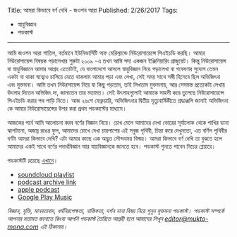 Title: আমরা কিভাবে বর্ণ দেখি - জওশন আরা
Published: 2/26/2017
Tags:
  - স্নায়ুবিজ্ঞান
  - পডকাস্ট
---

আমি জওশন আরা শাতিল, বর্তমানে ইউনিভার্সিটি অফ মেরিল্যান্ডে নিউরোসায়েন্সে পিএইচডি করছি। আমার নিউরোসায়েন্স বিষয়ক পড়ালেখার শুরুটা ২০০৯ -এ তখন আমি সদ্য একজন ইঞ্জিনিয়ারিং গ্রাজুয়েট। কিন্তু নিউরোসায়েন্স বা স্নায়ুবিজ্ঞানে আমার আগ্রহ এতোটাই, যে বাংলাদেশে আসলে স্নায়ুবিজ্ঞান নিয়ে পড়ালেখা বা গবেষণার সুযোগ তেমন একটা না থাকা স্বত্ব্যেও চালিয়ে যেতে থাকলাম আমার পড়া এবং লেখা, সেই সময় সাথে সঙ্গী হিসেবে ছিল অভিজিৎদা এবং মুক্তমনা। আমি তখন নিউরসায়েন্স নিয়ে যা কিছু পড়তাম, তাই লিখতাম মুক্তমনায়, আর সেসমস্ত প্রত্যেকটা লেখায় উৎসাহ দিতেন অভিজিৎ দা, জানাতেন তার মতামত। সেই উৎসাহগুলোই আমাকে সাহসী করে তুলেছে নিউরোসায়েন্সে পিএইচডি করার পথ পাড়ি দিতে। আজ ২৬শে ফেব্রুয়ারি, অভিজিৎদার দ্বিতীয় মৃত্যুবার্ষিকীতে শ্রদ্ধাঞ্জলি জানাই অভিজিৎদা কে আমার নিউরোসায়েন্সের উপর করা প্রথম পডকাস্টের মাধ্যমে।

আজকের পর্বে আমি আলোচনা করব বর্ণের বিজ্ঞান নিয়ে। চোখ মেলে আমাদের দেখা ভোরের সূর্যালোক থেকে পাখির ডানা ঝাপটানো, অজস্র রঙের ফুল, আমাদের চোখে দেখা চারপাশের এই সবুজ পৃথিবী, চিন্তা করে দেখুনতো, এত বর্ণিল পৃথিবীর বর্ণটা আমরা কিভাবে দেখি? এটা আমার কাছে এক অদ্ভুত সৌন্দযময় বিস্ময়। আমরা কিভাবে বর্ণ দেখি তা বুঝতে হলে আমাদের একই সাথে বর্ণের পদার্থবিজ্ঞান আর স্নায়বিজ্ঞানকে জানতে হবে। পডকাস্ট শুনতে পাবেন নিচের প্লেয়ারে।

পডকাস্টটি রয়েছে [এখানে](https://drive.google.com/open?id=1T6SFuofVEnsA3Ortzaku5vDoKWNXe55O)।

- [soundcloud playlist](https://soundcloud.com/mukto-mona)
- [podcast archive link](http://web.archive.org/web/20191023151006/http://podcast.mukto-mona.com)
- [apple podcast](https://podcasts.apple.com/us/podcast/id1212085883)
- [Google Play Music](https://play.google.com/music/listen#/ps/Izc4javhi5igs66olhdfex42cxa)

_বিজ্ঞান, যুক্তি, মানবতাবাদ, ধর্মনিরপেক্ষতা, নাস্তিকতা, দর্শন নানা বিষয় নিয়ে শুনুন মুক্তমনা পডকাস্ট। পডকাস্ট সম্পর্কে আপনার মতামত জানাতে কিংবা আপনি পডকাস্ট তৈরিতে আগ্রহী হলে আমাদের লিখুন editor@mukto-mona.com এই ঠিকানায়।_